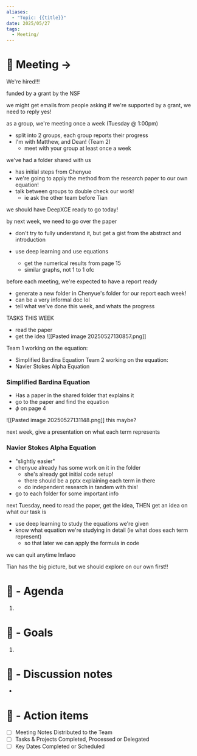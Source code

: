 ```yaml
---
aliases:
  - "Topic: {{title}}"
date: 2025/05/27
tags:
  - Meeting/
---
```


# 🚀 Meeting -> 

We're hired!!!

funded by a grant by the NSF

we might get emails from people asking if we're supported by a grant, we need to reply yes!

as a group, we're meeting once a week (Tuesday @ 1:00pm)
- split into 2 groups, each group reports their progress
- I'm with Matthew, and Dean! (Team 2)
	- meet with your group at least once a week

we've had a folder shared with us
- has initial steps from Chenyue
- we're going to apply the method from the research paper to our own equation!
- talk between groups to double check our work!
	- ie ask the other team before Tian

we should have DeepXCE ready to go today!

by next week, we need to go over the paper
- don't try to fully understand it, but get a gist from the abstract and introduction

- use deep learning and use equations
	- get the numerical results from page 15
	- similar graphs, not 1 to 1 ofc

before each meeting, we're expected to have a report ready
- generate a new folder in Chenyue's folder for our report each week!
- can be a very informal doc lol
- tell what we've done this week, and whats the progress

TASKS THIS WEEK
- read the paper
- get the idea 
![[Pasted image 20250527130857.png]]

Team 1 working on the equation:
- Simplified Bardina Equation
Team 2 working on the equation:
- Navier Stokes Alpha Equation

### Simplified Bardina Equation
- Has a paper in the shared folder that explains it
- go to the paper and find the equation
- $\phi$ on page 4

![[Pasted image 20250527131148.png]]
this maybe?

next week, give a presentation on what each term represents

### Navier Stokes Alpha Equation
- "slightly easier"
- chenyue already has some work on it in the folder
	- she's already got initial code setup!
	- there should be a pptx explaining each term in there
	- do independent research in tandem with this!
- go to each folder for some important info

next Tuesday, need to read the paper, get the idea, THEN get an idea on what our task is
- use deep learning to study the equations we're given
- know what equation we're studying in detail (ie what does each term represent)
	- so that later we can apply the formula in code

we can quit anytime lmfaoo

Tian has the big picture, but we should explore on our own first!!


# 📅 - Agenda
1. 
# 🎯 - Goals
1. 
# 📝 - Discussion notes
- 

# 💠 - Action items
- [ ] Meeting Notes Distributed to the Team
- [ ] Tasks & Projects Completed, Processed or Delegated
- [ ] Key Dates Completed or Scheduled
